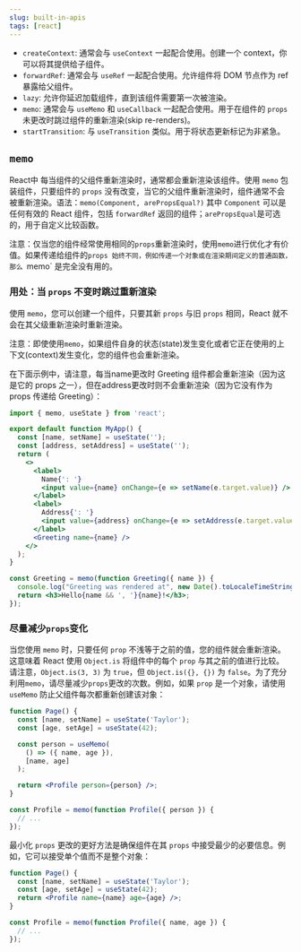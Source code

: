 ```yaml
---
slug: built-in-apis
tags: [react]
---
```


- `createContext`: 通常会与 `useContext` 一起配合使用。创建一个 context，你可以将其提供给子组件。
- `forwardRef`: 通常会与 `useRef` 一起配合使用。允许组件将 DOM 节点作为 ref 暴露给父组件。
- `lazy`: 允许你延迟加载组件，直到该组件需要第一次被渲染。
- `memo`: 通常会与 `useMemo` 和 `useCallback` 一起配合使用。用于在组件的 `props` 未更改时跳过组件的重新渲染(skip re-renders)。
- `startTransition`: 与 `useTransition` 类似。用于将状态更新标记为非紧急。

## `memo`
React中 每当组件的父组件重新渲染时，通常都会重新渲染该组件。使用 `memo` 包装组件，只要组件的 `props` 没有改变，当它的父组件重新渲染时，组件通常不会被重新渲染。语法：`memo(Component, arePropsEqual?)` 其中 `Component` 可以是任何有效的 React 组件，包括 `forwardRef` 返回的组件；`arePropsEqual`是可选的，用于自定义比较函数。

注意：仅当您的组件经常使用相同的`props`重新渲染时，使用`memo`进行优化才有价值。如果传递给组件的`props 始终不同，例如传递一个对象或在渲染期间定义的普通函数，那么 `memo` 是完全没有用的。

### 用处：当 `props` 不变时跳过重新渲染
使用 `memo`，您可以创建一个组件，只要其新 `props` 与旧 `props` 相同，React 就不会在其父级重新渲染时重新渲染。

注意：即使使用`memo`，如果组件自身的状态(state)发生变化或者它正在使用的上下文(context)发生变化，您的组件也会重新渲染。

在下面示例中，请注意，每当name更改时 Greeting 组件都会重新渲染（因为这是它的 props 之一），但在address更改时则不会重新渲染（因为它没有作为 props 传递给 Greeting）：
```jsx
import { memo, useState } from 'react';

export default function MyApp() {
  const [name, setName] = useState('');
  const [address, setAddress] = useState('');
  return (
    <>
      <label>
        Name{': '}
        <input value={name} onChange={e => setName(e.target.value)} />
      </label>
      <label>
        Address{': '}
        <input value={address} onChange={e => setAddress(e.target.value)} />
      </label>
      <Greeting name={name} />
    </>
  );
}

const Greeting = memo(function Greeting({ name }) {
  console.log("Greeting was rendered at", new Date().toLocaleTimeString());
  return <h3>Hello{name && ', '}{name}!</h3>;
});
```

### 尽量减少`props`变化
当您使用 `memo` 时，只要任何 `prop` 不浅等于之前的值，您的组件就会重新渲染。这意味着 React 使用 `Object.is` 将组件中的每个 `prop` 与其之前的值进行比较。请注意，`Object.is(3, 3)` 为 `true`，但 `Object.is({}, {})` 为 `false`。为了充分利用`memo`，请尽量减少`props`更改的次数。例如，如果 `prop` 是一个对象，请使用 `useMemo` 防止父组件每次都重新创建该对象：
```jsx
function Page() {
  const [name, setName] = useState('Taylor');
  const [age, setAge] = useState(42);

  const person = useMemo(
    () => ({ name, age }),
    [name, age]
  );

  return <Profile person={person} />;
}

const Profile = memo(function Profile({ person }) {
  // ...
});
```

最小化 `props` 更改的更好方法是确保组件在其 `props` 中接受最少的必要信息。例如，它可以接受单个值而不是整个对象：
```jsx
function Page() {
  const [name, setName] = useState('Taylor');
  const [age, setAge] = useState(42);
  return <Profile name={name} age={age} />;
}

const Profile = memo(function Profile({ name, age }) {
  // ...
});
```